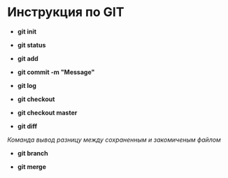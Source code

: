 # Инструкция по GIT

* **git init**

* **git status**

* **git add**

* **git commit -m "Message"**

* **git log**

* **git checkout**

* **git checkout master**

* **git diff**

*Команда вывод разницу между сохраненным и закомиченым файлом*

* **git branch**

* **git merge**